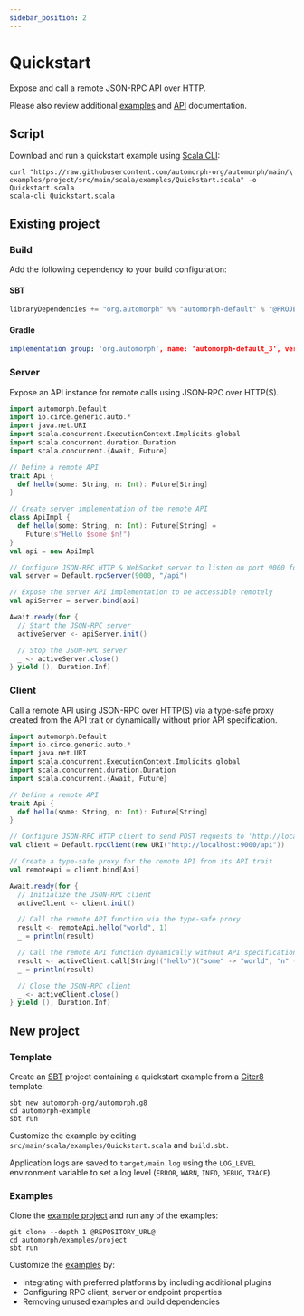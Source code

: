 ```yaml
---
sidebar_position: 2
---
```


# Quickstart

Expose and call a remote JSON-RPC API over HTTP.

Please also review additional [examples](Examples) and [API](https://automorph.org/api/automorph.html) documentation.


## Script

Download and run a quickstart example using [Scala CLI](https://scala-cli.virtuslab.org):

```shell
curl "https://raw.githubusercontent.com/automorph-org/automorph/main/\
examples/project/src/main/scala/examples/Quickstart.scala" -o Quickstart.scala
scala-cli Quickstart.scala
```


## Existing project

### Build

Add the following dependency to your build configuration:

#### SBT

```scala
libraryDependencies += "org.automorph" %% "automorph-default" % "@PROJECT_VERSION@"
```

#### Gradle

```yaml
implementation group: 'org.automorph', name: 'automorph-default_3', version: '@PROJECT_VERSION@'
```

### Server

Expose an API instance for remote calls using JSON-RPC over HTTP(S).

```scala
import automorph.Default
import io.circe.generic.auto.*
import java.net.URI
import scala.concurrent.ExecutionContext.Implicits.global
import scala.concurrent.duration.Duration
import scala.concurrent.{Await, Future}

// Define a remote API
trait Api {
  def hello(some: String, n: Int): Future[String]
}

// Create server implementation of the remote API
class ApiImpl {
  def hello(some: String, n: Int): Future[String] =
    Future(s"Hello $some $n!")
}
val api = new ApiImpl

// Configure JSON-RPC HTTP & WebSocket server to listen on port 9000 for requests to '/api'
val server = Default.rpcServer(9000, "/api")

// Expose the server API implementation to be accessible remotely
val apiServer = server.bind(api)

Await.ready(for {
  // Start the JSON-RPC server
  activeServer <- apiServer.init()

  // Stop the JSON-RPC server
  _ <- activeServer.close()
} yield (), Duration.Inf)
```

### Client

Call a remote API using JSON-RPC over HTTP(S) via a type-safe proxy created from the API trait or
dynamically without prior API specification.

```scala
import automorph.Default
import io.circe.generic.auto.*
import java.net.URI
import scala.concurrent.ExecutionContext.Implicits.global
import scala.concurrent.duration.Duration
import scala.concurrent.{Await, Future}

// Define a remote API
trait Api {
  def hello(some: String, n: Int): Future[String]
}

// Configure JSON-RPC HTTP client to send POST requests to 'http://localhost:9000/api'
val client = Default.rpcClient(new URI("http://localhost:9000/api"))

// Create a type-safe proxy for the remote API from its API trait
val remoteApi = client.bind[Api]

Await.ready(for {
  // Initialize the JSON-RPC client
  activeClient <- client.init()

  // Call the remote API function via the type-safe proxy
  result <- remoteApi.hello("world", 1)
  _ = println(result)

  // Call the remote API function dynamically without API specification
  result <- activeClient.call[String]("hello")("some" -> "world", "n" -> 1)
  _ = println(result)

  // Close the JSON-RPC client
  _ <- activeClient.close()
} yield (), Duration.Inf)
```


## New project

### Template

Create an [SBT](https://www.scala-sbt.org/) project containing a quickstart example from a
[Giter8](http://www.foundweekends.org/giter8/) template:

```shell
sbt new automorph-org/automorph.g8
cd automorph-example
sbt run
```

Customize the example by editing `src/main/scala/examples/Quickstart.scala` and `build.sbt`.

Application logs are saved to `target/main.log` using the `LOG_LEVEL` environment variable to set a log level (`ERROR`, `WARN`, `INFO`, `DEBUG`, `TRACE`).


### Examples

Clone the [example project](@REPOSITORY_URL@/tree/main/examples/project) and run any of the examples:

```shell
git clone --depth 1 @REPOSITORY_URL@
cd automorph/examples/project
sbt run
```

Customize the [examples](@REPOSITORY_URL@/blob/main/examples/project/src/main/scala/examples) by:
- Integrating with preferred platforms by including additional plugins
- Configuring RPC client, server or endpoint properties
- Removing unused examples and build dependencies
